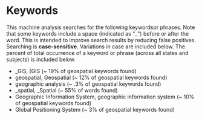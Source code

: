 # Keywords

This machine analysis searches for the following keywordsor phrases.  Note that some keywords include a space (indicated as "_") before or after the word.  This is intended to improve search results by reducing false positives. Searching is **case-sensitive**. Variations in case are included below.  The percent of total occurrence of a keyword or phrase (across all states and subjects) is included below.

- _GIS, (GIS (~ 19% of geospatial keywords found)
- geospatial, Geospatial (~ 12% of geospatial keywords found)
- geographic analysis (~ .3% of geospatial keywords found)
- _spatial, _Spatial (~ 55% of words found)
- Geographic Information System, geographic information system (~ 10% of geospatial keywords found)
- Global Positioning System (~ 3% of geospatial keywords found)



<!-- Global site tag (gtag.js) - Google Analytics -->
<script async src="https://www.googletagmanager.com/gtag/js?id=G-VJ281EFGY0"></script>
<script>
  window.dataLayer = window.dataLayer || [];
  function gtag(){dataLayer.push(arguments);}
  gtag('js', new Date());

  gtag('config', 'G-VJ281EFGY0');
</script><!-- Global site tag (gtag.js) - Google Analytics -->
<script async src="https://www.googletagmanager.com/gtag/js?id=G-VJ281EFGY0"></script>
<script>
  window.dataLayer = window.dataLayer || [];
  function gtag(){dataLayer.push(arguments);}
  gtag('js', new Date());

  gtag('config', 'G-VJ281EFGY0');
</script>
